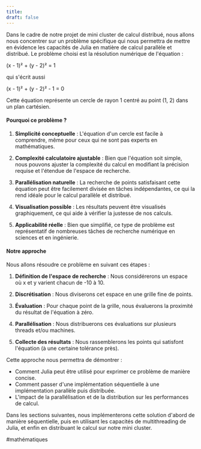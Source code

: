 ```yaml
---
title: 
draft: false
---
```

Dans le cadre de notre projet de mini cluster de calcul distribué, nous allons nous concentrer sur un problème spécifique qui nous permettra de mettre en évidence les capacités de Julia en matière de calcul parallèle et distribué. Le problème choisi est la résolution numérique de l'équation :

(x - 1)² + (y - 2)² = 1

qui s'écrit aussi

(x - 1)² + (y - 2)² - 1 = 0

Cette équation représente un cercle de rayon 1 centré au point (1, 2) dans un plan cartésien.

#### Pourquoi ce problème ?

1. **Simplicité conceptuelle** : L'équation d'un cercle est facile à comprendre, même pour ceux qui ne sont pas experts en mathématiques.

2. **Complexité calculatoire ajustable** : Bien que l'équation soit simple, nous pouvons ajuster la complexité du calcul en modifiant la précision requise et l'étendue de l'espace de recherche.

3. **Parallélisation naturelle** : La recherche de points satisfaisant cette équation peut être facilement divisée en tâches indépendantes, ce qui la rend idéale pour le calcul parallèle et distribué.

4. **Visualisation possible** : Les résultats peuvent être visualisés graphiquement, ce qui aide à vérifier la justesse de nos calculs.

5. **Applicabilité réelle** : Bien que simplifié, ce type de problème est représentatif de nombreuses tâches de recherche numérique en sciences et en ingénierie.

#### Notre approche

Nous allons résoudre ce problème en suivant ces étapes :

1. **Définition de l'espace de recherche** : Nous considérerons un espace où x et y varient chacun de -10 à 10.

2. **Discrétisation** : Nous diviserons cet espace en une grille fine de points.

3. **Évaluation** : Pour chaque point de la grille, nous évaluerons la proximité du résultat de l'équation à zéro.

4. **Parallélisation** : Nous distribuerons ces évaluations sur plusieurs threads et/ou machines.

5. **Collecte des résultats** : Nous rassemblerons les points qui satisfont l'équation (à une certaine tolérance près).

Cette approche nous permettra de démontrer :

- Comment Julia peut être utilisé pour exprimer ce problème de manière concise.
- Comment passer d'une implémentation séquentielle à une implémentation parallèle puis distribuée.
- L'impact de la parallélisation et de la distribution sur les performances de calcul.

Dans les sections suivantes, nous implémenterons cette solution d'abord de manière séquentielle, puis en utilisant les capacités de multithreading de Julia, et enfin en distribuant le calcul sur notre mini cluster.

#mathématiques
